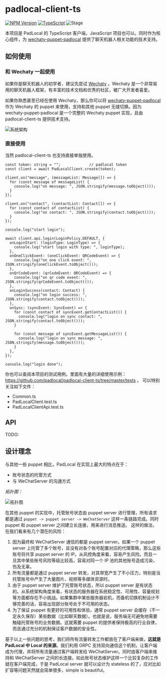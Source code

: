 # padlocal-client-ts

[![NPM Version](https://badge.fury.io/js/padlocal-client-ts.svg)](https://www.npmjs.com/package/padlocal-client-ts)
[![TypeScript](https://img.shields.io/badge/%3C%2F%3E-TypeScript-blue.svg)](https://www.typescriptlang.org/)
![Stage](https://img.shields.io/badge/Stage-beta-yellow)


本项目是 PadLocal 的 TypeScript 客户端，JavaScript 项目也可以。同时作为核心组件，为 [wechaty-puppet-padlocal](https://github.com/padlocal/wechaty-puppet-padlocal) 提供了聊天机器人相关功能的技术支持。

## 如何使用

### 和 Wechaty 一起使用
如果你是聊天机器人的初学者，建议先尝试 [Wechaty](https://github.com/wechaty/wechaty) 。Wechaty 是一个非常易用的聊天机器人框架，有丰富的技术文档和优秀的社区，被广大开发者喜爱。

如果你熟悉甚至已经在使用 Wechaty，那么你可以将 [wechaty-puppet-padlocal](https://github.com/padlocal/wechaty-puppet-padlocal) 作为 Wechaty 的 puppet 来使用，支持和其他 puppet 无缝切换。因为 wechaty-puppet-padlocal 是一个完整的 Wechaty puppet 实现，且由 padlocal-client-ts 提供技术支持。

![系统架构](https://user-images.githubusercontent.com/64943823/95648660-ad998f80-0b0b-11eb-8f75-16a6e64384b7.png)

### 直接使用

当然 padlocal-client-ts 也支持直接单独使用。
```
const token: string = "";             // padlocal token
const client = await PadLocalClient.create(token);

client.on("message", (messageList: Message[]) => {
  for (const message of messageList) {
    console.log("on message: ", JSON.stringify(message.toObject()));
  }
});

client.on("contact", (contactList: Contact[]) => {
  for (const contact of contactList) {
    console.log("on contact: ", JSON.stringify(contact.toObject()));
  }
});

console.log("start login");

await client.api.login(LoginPolicy.DEFAULT, {
  onLoginStart: (loginType: LoginType) => {
    console.log("start login with type: ", loginType);
  },
  onOneClickEvent: (oneClickEvent: QRCodeEvent) => {
    console.log("on one click event: ", JSON.stringify(oneClickEvent.toObject()));
  },
  onQrCodeEvent: (qrCodeEvent: QRCodeEvent) => {
    console.log("on qr code event: ", JSON.stringify(qrCodeEvent.toObject()));
  },
  onLoginSuccess(contact: Contact) {
    console.log("on login success: ", JSON.stringify(contact.toObject()));
  },
  onSync: (syncEvent: SyncEvent) => {
    for (const contact of syncEvent.getContactList()) {
      console.log("login on sync contact: ", JSON.stringify(contact.toObject()));
    }

    for (const message of syncEvent.getMessageList()) {
      console.log("login on sync message: ", JSON.stringify(message.toObject()));
    }
  },
});

console.log("login done");
```


你也可以查阅本项目的测试用例，里面有大量的详细使用示例：https://github.com/padlocal/padlocal-client-ts/tree/master/tests 。
可以特别关注如下文件：
* Common.ts
* PadLocalClient.test.ts
* PadLocalClientApi.test.ts

## API
TODO:

## 设计理念

与其他一些 puppet 相比，PadLocal 在实现上最大的特点在于：
* 账号状态的托管方式
* 与 WeChatServer 的沟通方式

*拓扑图：*

![拓扑图](https://user-images.githubusercontent.com/64943823/95650055-a70f1600-0b13-11eb-88a0-108aa4481c47.png)

在其他 puppet 的实现中，托管账号状态由 puppet server 进行管理，所有请求都是通过 `puppet -> puppet server -> WeChatServer` 这样一条链路完成。同时 puppet 和 puppet server 之间建立长连接，用来进行消息推送。
这样的做法，在我们看来有几个潜在的风险：
1. 因为最终和 WeChatServer 通信的都是 puppet server。如果一个 puppet server 上托管了多个账号，且没有对各个账号配置对应的代理策略，那么这些账号将共享 puppet server 的 IP。从风控角度来看，容易产生风险。而且一旦其中某些账号风险等级比较高，容易对同一个 IP 池的其他账号造成污染，伤及无辜。
2. 所有流量都是通过 puppet server 转发，对其带宽产生了不小压力，特别是当托管账号中产生了大量图片、视频等多媒体资源时。
3. 由于 puppet server 维护了托管账号状态，所以 puppet server 是有状态的。从系统架构角度来看，有状态的服务器在系统稳定性、可用性、容量规划等方面都存在不小挑战。如果集群中某些服务器宕机，而备机切换机制设计不够完善的话，容易出现部分账号处于不可用的状态。  
4. 为了保证 puppet 有更好的可用性和体验，通常 puppet server 会缓存（不一定永久保存）某些数据（比如聊天数据）。也就是说，服务端无可避免地需要触碰托管账号的业务数据。这就需要 puppet 的提供者保持极高的行业自律，而且通过充分的机制保证客户数据的安全性。

基于以上一些问题的思考，我们将所有流量转发工作都放在了客户端来做，**这就是 PadLocal 中 Local 的来源**。我们利用 GRPC 支持双向通信这个机制，让客户端成为代理，并将所有流量通过客户端转发给 WeChatServer。同时由客户端来维持和 WeChatServer 之间的长连接。如此账号状态维护这样一个比较复杂的工作就在客户端完成，于是 PadLocal server 就可以设计为 stateless 的了，应对比如扩容等问题天然就会简单很多，simple is beautiful。 
